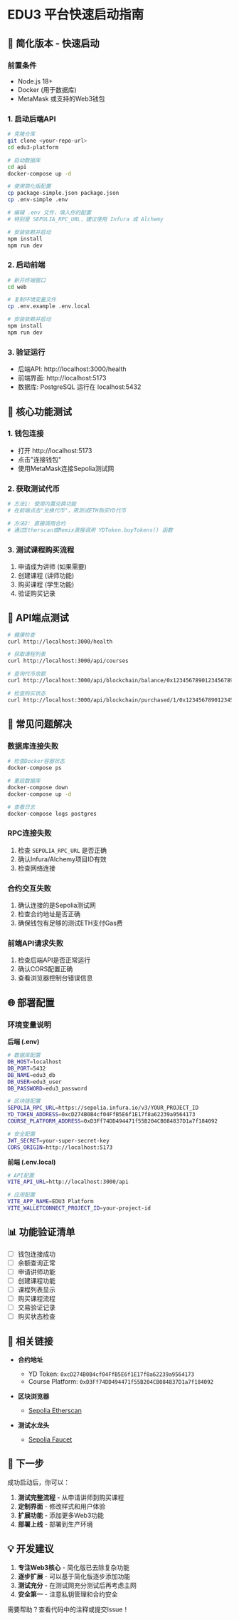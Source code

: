 # EDU3 平台快速启动指南

## 🚀 简化版本 - 快速启动

### 前置条件
- Node.js 18+
- Docker (用于数据库)
- MetaMask 或支持的Web3钱包

### 1. 启动后端API

```bash
# 克隆仓库
git clone <your-repo-url>
cd edu3-platform

# 启动数据库
cd api
docker-compose up -d

# 使用简化版配置
cp package-simple.json package.json
cp .env-simple .env

# 编辑 .env 文件，填入你的配置
# 特别是 SEPOLIA_RPC_URL，建议使用 Infura 或 Alchemy

# 安装依赖并启动
npm install
npm run dev
```

### 2. 启动前端

```bash
# 新开终端窗口
cd web

# 复制环境变量文件
cp .env.example .env.local

# 安装依赖并启动
npm install
npm run dev
```

### 3. 验证运行

- 后端API: http://localhost:3000/health
- 前端界面: http://localhost:5173
- 数据库: PostgreSQL 运行在 localhost:5432

## 🎯 核心功能测试

### 1. 钱包连接
- 打开 http://localhost:5173
- 点击"连接钱包"
- 使用MetaMask连接Sepolia测试网

### 2. 获取测试代币
```bash
# 方法1: 使用内置兑换功能
# 在前端点击"兑换代币"，用测试ETH购买YD代币

# 方法2: 直接调用合约
# 通过Etherscan或Remix直接调用 YDToken.buyTokens() 函数
```

### 3. 测试课程购买流程
1. 申请成为讲师 (如果需要)
2. 创建课程 (讲师功能)
3. 购买课程 (学生功能)
4. 验证购买记录

## 📡 API端点测试

```bash
# 健康检查
curl http://localhost:3000/health

# 获取课程列表
curl http://localhost:3000/api/courses

# 查询代币余额
curl http://localhost:3000/api/blockchain/balance/0x1234567890123456789012345678901234567890

# 检查购买状态
curl http://localhost:3000/api/blockchain/purchased/1/0x1234567890123456789012345678901234567890
```

## 🔧 常见问题解决

### 数据库连接失败
```bash
# 检查Docker容器状态
docker-compose ps

# 重启数据库
docker-compose down
docker-compose up -d

# 查看日志
docker-compose logs postgres
```

### RPC连接失败
1. 检查 `SEPOLIA_RPC_URL` 是否正确
2. 确认Infura/Alchemy项目ID有效
3. 检查网络连接

### 合约交互失败
1. 确认连接的是Sepolia测试网
2. 检查合约地址是否正确
3. 确保钱包有足够的测试ETH支付Gas费

### 前端API请求失败
1. 检查后端API是否正常运行
2. 确认CORS配置正确
3. 查看浏览器控制台错误信息

## 🌐 部署配置

### 环境变量说明

**后端 (.env)**
```bash
# 数据库配置
DB_HOST=localhost
DB_PORT=5432
DB_NAME=edu3_db
DB_USER=edu3_user
DB_PASSWORD=edu3_password

# 区块链配置
SEPOLIA_RPC_URL=https://sepolia.infura.io/v3/YOUR_PROJECT_ID
YD_TOKEN_ADDRESS=0xcD274B0B4cf04FfB5E6f1E17f8a62239a9564173
COURSE_PLATFORM_ADDRESS=0xD3Ff74DD494471f55B204CB084837D1a7f184092

# 安全配置
JWT_SECRET=your-super-secret-key
CORS_ORIGIN=http://localhost:5173
```

**前端 (.env.local)**
```bash
# API配置
VITE_API_URL=http://localhost:3000/api

# 应用配置
VITE_APP_NAME=EDU3 Platform
VITE_WALLETCONNECT_PROJECT_ID=your-project-id
```

## 📊 功能验证清单

- [ ] 钱包连接成功
- [ ] 余额查询正常
- [ ] 申请讲师功能
- [ ] 创建课程功能
- [ ] 课程列表显示
- [ ] 购买课程流程
- [ ] 交易验证记录
- [ ] 购买状态检查

## 🔗 相关链接

- **合约地址**
  - YD Token: `0xcD274B0B4cf04FfB5E6f1E17f8a62239a9564173`
  - Course Platform: `0xD3Ff74DD494471f55B204CB084837D1a7f184092`

- **区块浏览器**
  - [Sepolia Etherscan](https://sepolia.etherscan.io/)

- **测试水龙头**
  - [Sepolia Faucet](https://sepoliafaucet.com/)

## 🎉 下一步

成功启动后，你可以：

1. **测试完整流程** - 从申请讲师到购买课程
2. **定制界面** - 修改样式和用户体验
3. **扩展功能** - 添加更多Web3功能
4. **部署上线** - 部署到生产环境

## 💡 开发建议

1. **专注Web3核心** - 简化版已去除复杂功能
2. **逐步扩展** - 可以基于简化版逐步添加功能
3. **测试充分** - 在测试网充分测试后再考虑主网
4. **安全第一** - 注意私钥管理和合约安全

需要帮助？查看代码中的注释或提交Issue！
